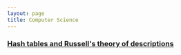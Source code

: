 ```yaml
---
layout: page
title: Computer Science
---
```


### [Hash tables and Russell's theory of descriptions](hash-tables-and-russells-theory-of-descriptions)
